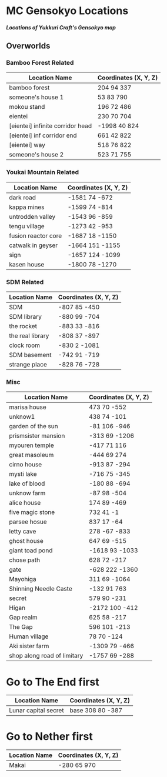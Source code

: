 # MC Gensokyo Locations
##### Locations of Yukkuri Craft's Gensokyo map

## Overworlds

### Bamboo Forest Related
Location Name | Coordinates (X, Y, Z)
------------ | -------------
bamboo forest |			204 94 337
someone's house 1 |	53 83 790
mokou stand |			196 72 486
eientei	|			230 70 704
[eientei] infinite corridor head | -1998 40 824
[eientei] inf corridor end |	661 42 822
[eientei] way 	|		518 76 822
someone's house 2	|		523 71 755
### Youkai Mountain Related
Location Name | Coordinates (X, Y, Z)
------------ | -------------
dark road |			-1581 74 -672
kappa mines |			-1599 74 -814
untrodden valley |		-1543 96 -859 
tengu village	|		-1273 42 -953
fusion reactor core |		-1687 18 -1150
catwalk in geyser |		-1664 151 -1155
sign 	|			-1657 124 -1099
kasen house 	|		-1800 78 -1270

### SDM Related
Location Name | Coordinates (X, Y, Z)
------------ | -------------
SDM 	|			-807 85 -450
SDM library |			-880 99 -704
the rocket 	|		-883 33 -816
the real library |		-808 37 -897
clock room 	|		-830 2 -1081
SDM basement |			-742 91 -719
strange place | -828 76 -728
		
		
### Misc
Location Name | Coordinates (X, Y, Z)
------------ | -------------
marisa house |			473 70 -552
unknow1 	|		438 74 -101
garden of the sun |		-81 106 -946
prismsister mansion 	|	-313 69 -1206
myouren temple 	|		-417 71 116
great masoleum 	|		-444 69 274
cirno house 	|		-913 87 -294
mysti lake 	|		-716 75 -345
lake of blood |			-180 88 -694
unknow farm 	|		-87 98 -504
alice house |			174 89 -469
five magic stone |		732 41 -1
parsee hosue |			837 17 -64
letty cave |			278 -67 -833
ghost house |			647 69 -515
giant toad pond |		-1618 93 -1033
chose path |			628 72 -217
gate		|		-628 222 -1360
Mayohiga	| 		311 69 -1064
Shinning Needle Caste | -132 91 763
secret	|		 	579 90 -231
Higan 	|			-2172 100 -412
Gap realm | 625 58 -217
The Gap | 596 101 -213
Human village | 78 70 -124
Aki sister farm | -1309 79 -466
shop along road of limitary |	-1757 69 -288

# Go to The End first
Location Name | Coordinates (X, Y, Z)
------------ | -------------
Lunar capital secret | base 308 80 -387

# Go to Nether first
Location Name | Coordinates (X, Y, Z)
------------ | -------------
Makai  |			 -280 65 970 



